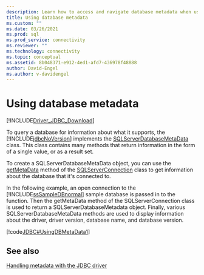 ```yaml
---
description: Learn how to access and navigate database metadata when using the Microsoft JDBC Driver for SQL Server.
title: Using database metadata
ms.custom: ""
ms.date: 03/26/2021
ms.prod: sql
ms.prod_service: connectivity
ms.reviewer: ""
ms.technology: connectivity
ms.topic: conceptual
ms.assetid: 8b048371-e912-4ed1-afd7-436978f48888
author: David-Engel
ms.author: v-davidengel
---
```


# Using database metadata

[!INCLUDE[Driver_JDBC_Download](../../includes/driver_jdbc_download.md)]

To query a database for information about what it supports, the [!INCLUDE[jdbcNoVersion](../../includes/jdbcnoversion_md.md)] implements the [SQLServerDatabaseMetaData](reference/sqlserverdatabasemetadata-class.md) class. This class contains many methods that return information in the form of a single value, or as a result set.

To create a SQLServerDatabaseMetaData object, you can use the [getMetaData](reference/getmetadata-method-sqlserverconnection.md) method of the [SQLServerConnection](reference/sqlserverconnection-class.md) class to get information about the database that it's connected to.

In the following example, an open connection to the [!INCLUDE[ssSampleDBnormal](../../includes/sssampledbnormal-md.md)] sample database is passed in to the function. Then the getMetaData method of the SQLServerConnection class is used to return a SQLServerDatabaseMetadata object. Finally, various SQLServerDatabaseMetaData methods are used to display information about the driver, driver version, database name, and database version.

[!code[JDBC#UsingDBMetaData1](codesnippet/Java/using-database-metadata_1.java)]

## See also

[Handling metadata with the JDBC driver](handling-metadata-with-the-jdbc-driver.md)
